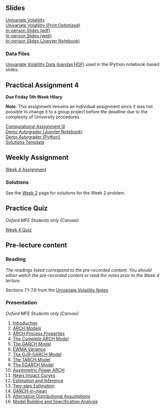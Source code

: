 <!--
.. title: Financial Econometrics II: Week 4
.. slug: hilary-term-4
.. date: 2020-11-27 17:51:04 UTC
.. tags: teaching, mfe
.. category: teaching 
.. link: 
.. description: Teaching resources for MFE Financial Econometrics II Week 4
.. type: text
.. jumbotron_color: #002147
.. jumbotron_light: True
.. jumbotron: MFE Financial Econometrics II: Week 4
.. jumbotron_text: Teaching material from Week 4.
-->

## Slides

[Univariate Volatility](/files/teaching/mfe/slides/univariate-volatility-slides_2020-2021.pdf) <br />
[Univariate Volatility (Print Optimized)](/files/teaching/mfe/slides/univariate-volatility-slides-2020-2021-print.pdf) <br />
[In-person Slides (pdf)](/files/teaching/mfe/slides/univariate-volatility-slides-2020-21-in-person-week-4.pdf)  <br />
[In-person Slides (web)](/files/teaching/mfe/slides/univariate-volatility-slides-2020-21-in-person-week-4.html)  <br />
[In-person Slides (Jupyter Notebook)](/files/teaching/mfe/slides/univariate-volatility-slides-2020-21-in-person-week-4.ipynb) 

### Data Files

[Univariate Volatility Data (pandas HDF)](/files/teaching/mfe/data/univariate-volatility-data.h5) used in the IPython notebook-based slides.

## Practical Assignment 4

**Due Friday 5th Week Hilary**

**_Note_**: This assignment remains an individual assignment since it was not possible to change it to a group project before the deadline due to the complexity of University procedures.

[Computational Assignment III](/files/teaching/mfe/assignments/mfe-fe-computational-exercise-3-2020-2021.pdf) <br />
[Demo Autograder (Jupyter Notebook)](/files/teaching/mfe/assignments/demo-autograder-pw3.ipynb) <br />
[Demo Autograder (Python)](/files/teaching/mfe/assignments/demo-autograder-pw3.py) <br />
[Solutions Template](/files/teaching/mfe/assignments/solutions-pw3.py)

## Weekly Assignment

[Week 4 Assignment](/files/teaching/mfe/homework/ht-week-4-assignment.pdf) 

### Solutions ###

See the [Week 2](../hilary-term-2) page for solutions for the Week 2 problem.

## Practice Quiz

_Oxford MFE Students only (Canvas)_

[Week 4 Quiz](https://canvas.sbs.ox.ac.uk/courses/1914/quizzes/2092)


## Pre-lecture content

### Reading

_The readings listed correspond to the pre-recorded content. You should either
watch the pre-recorded content or read the notes prior to the Week 4 lecture._

Sections 7.1-7.6 from the [Univariate Volatility Notes](/files/teaching/mfe/notes/financial-econometrics-2020-2021-chapter-5.pdf)

### Presentation

_Oxford MFE Students only (Canvas)_

1. [Introduction](https://ox.cloud.panopto.eu/Panopto/Pages/Viewer.aspx?id=0868fc5f-bdf7-4f4f-b42d-acbe00f90f76)
2. [ARCH Models](https://ox.cloud.panopto.eu/Panopto/Pages/Viewer.aspx?id=9d40c647-8572-4bab-b23e-acbe00f27950)
3. [ARCH Process Properties](https://ox.cloud.panopto.eu/Panopto/Pages/Viewer.aspx?id=3319b2e8-1cec-4674-8755-acbe00f2715f)
4. [The Complete ARCH Model](https://ox.cloud.panopto.eu/Panopto/Pages/Viewer.aspx?id=a8df4e5c-6946-4e11-abb2-acbe00b00cc6)
5. [The GARCH Model](https://ox.cloud.panopto.eu/Panopto/Pages/Viewer.aspx?id=807b68e0-753d-40c4-ad5a-acbd013544c6)
6. [EWMA Variance](https://ox.cloud.panopto.eu/Panopto/Pages/Viewer.aspx?id=ea81b2a5-7c3c-422a-8cf6-acbd01250fa8)
7. [The GJR-GARCH Model](https://ox.cloud.panopto.eu/Panopto/Pages/Viewer.aspx?id=5ef5ff5d-e63c-4c4f-8e86-acbd012515bb)
8. [The TARCH Model](https://ox.cloud.panopto.eu/Panopto/Pages/Viewer.aspx?id=6bcb2617-e250-44c5-bc98-acbd01251ad0)
9. [The EGARCH Model](https://ox.cloud.panopto.eu/Panopto/Pages/Viewer.aspx?id=ae59f23c-ef19-47f2-b3f9-acbd01252014)
10. [Asymmetric Power ARCH](https://ox.cloud.panopto.eu/Panopto/Pages/Viewer.aspx?id=2031d193-dcdc-4749-8c86-acbe00b00759)
11. [News Impact Curves](https://ox.cloud.panopto.eu/Panopto/Pages/Viewer.aspx?id=b43a6451-849a-4117-a12a-acc000e1c314)
12. [Estimation and Inference](https://ox.cloud.panopto.eu/Panopto/Pages/Viewer.aspx?id=ba2bfbea-41dc-4053-b82e-acbe00b00180)
13. [Two-step Estimation](https://ox.cloud.panopto.eu/Panopto/Pages/Viewer.aspx?id=ae80ce62-eb13-45a9-96d4-acc000d6f4c9)
14. [GARCH-in-mean](https://ox.cloud.panopto.eu/Panopto/Pages/Viewer.aspx?id=f9a42ff8-86a5-47ef-9590-acc000d70dce)
15. [Alternative Distributional Assumptions](https://ox.cloud.panopto.eu/Panopto/Pages/Viewer.aspx?id=f3b68dd7-f5ee-42e9-bb56-acc200fef333)
16. [Model Building and Specification Analysis](https://ox.cloud.panopto.eu/Panopto/Pages/Viewer.aspx?id=e931a3ab-7ae3-4eda-a981-acc200fefaaf)
